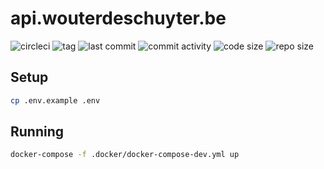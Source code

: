 # api.wouterdeschuyter.be

![circleci](https://circleci.com/gh/wouterds/api.wouterdeschuyter.be.svg?style=shield)
![tag](https://img.shields.io/github/tag/wouterds/api.wouterdeschuyter.be.svg)
![last commit](https://img.shields.io/github/last-commit/wouterds/api.wouterdeschuyter.be.svg)
![commit activity](https://img.shields.io/github/commit-activity/m/wouterds/api.wouterdeschuyter.be)
![code size](https://img.shields.io/github/languages/code-size/wouterds/api.wouterdeschuyter.be.svg)
![repo size](https://img.shields.io/github/repo-size/wouterds/api.wouterdeschuyter.be)

## Setup

```bash
cp .env.example .env
```

## Running

```bash
docker-compose -f .docker/docker-compose-dev.yml up
```
